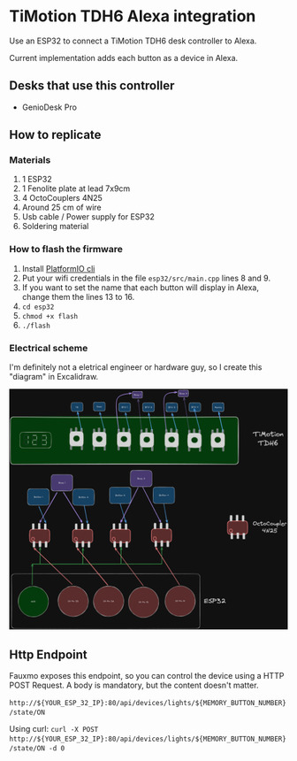 # TiMotion TDH6 Alexa integration

Use an ESP32 to connect a TiMotion TDH6 desk controller to Alexa.

Current implementation adds each button as a device in Alexa.

## Desks that use this controller

- GenioDesk Pro

## How to replicate

### Materials

1. 1 ESP32
2. 1 Fenolite plate at lead 7x9cm
3. 4 OctoCouplers 4N25
4. Around 25 cm of wire
5. Usb cable / Power supply for ESP32
6. Soldering material

### How to flash the firmware

1. Install [PlatformIO cli](https://docs.platformio.org/en/stable/core/installation/methods/index.html)
2. Put your wifi credentials in the file `esp32/src/main.cpp` lines 8 and 9.
3. If you want to set the name that each button will display in Alexa, change them the lines 13 to 16.
4. `cd esp32`
5. `chmod +x flash`
6. `./flash`

### Electrical scheme

I'm definitely not a eletrical engineer or hardware guy, so I create this "diagram" in Excalidraw.

![](./Excalidraw.png)

## Http Endpoint

Fauxmo exposes this endpoint, so you can control the device using a HTTP POST Request. A body is mandatory,
but the content doesn't matter.

`http://${YOUR_ESP_32_IP}:80/api/devices/lights/${MEMORY_BUTTON_NUMBER}/state/ON`

Using curl:
`curl -X POST http://${YOUR_ESP_32_IP}:80/api/devices/lights/${MEMORY_BUTTON_NUMBER}/state/ON -d 0`

